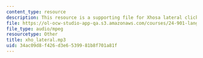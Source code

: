 ```yaml
---
content_type: resource
description: This resource is a supporting file for Xhosa lateral click.
file: https://ol-ocw-studio-app-qa.s3.amazonaws.com/courses/24-901-language-and-its-structure-i-phonology-fall-2010/34ac09d8f426d3e6539981b8f701a81f_xho_lateral.mp3
file_type: audio/mpeg
resourcetype: Other
title: xho_lateral.mp3
uid: 34ac09d8-f426-d3e6-5399-81b8f701a81f
---
```

